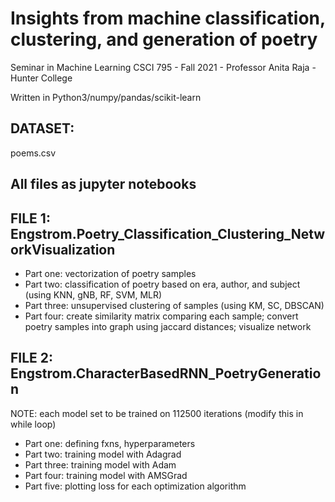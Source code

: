 # Insights from machine classification, clustering, and generation of poetry 
Seminar in Machine Learning CSCI 795 - Fall 2021 - Professor Anita Raja - Hunter College

Written in Python3/numpy/pandas/scikit-learn

## DATASET: 
poems.csv 

## All files as jupyter notebooks

## FILE 1: Engstrom.Poetry_Classification_Clustering_NetworkVisualization

* Part one: vectorization of poetry samples 
* Part two: classification of poetry based on era, author, and subject (using KNN, gNB, RF, SVM, MLR)
* Part three: unsupervised clustering of samples (using KM, SC, DBSCAN)
* Part four: create similarity matrix comparing each sample; convert poetry samples into graph using jaccard distances; visualize network

## FILE 2: Engstrom.CharacterBasedRNN_PoetryGeneration

NOTE: each model set to be trained on 112500 iterations (modify this in while loop)

* Part one: defining fxns, hyperparameters
* Part two: training model with Adagrad
* Part three: training model with Adam
* Part four: training model with AMSGrad 
* Part five: plotting loss for each optimization algorithm 

